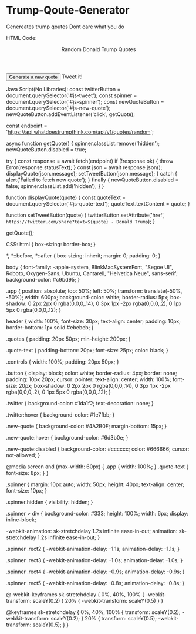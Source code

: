 # Trump-Qoute-Generator
Genereates trump qoutes
Dont care what you do

HTML Code:
<html>
<div class="app">
  <header>Random Donald Trump Quotes</header>
  <section class="quotes">
    <div class="quote-text" id="js-quote-text"></div>
  </section>
  <div id="js-spinner" class="spinner hidden">
    <div class="rect1"></div>
    <div class="rect2"></div>
    <div class="rect3"></div>
    <div class="rect4"></div>
    <div class="rect5"></div>
  </div>
  <section class="controls">
    <button type="button" id="js-new-quote" class="new-quote button">
      Generate a new quote
    </button>
    <a class="twitter button" id="js-tweet" target="_blank" rel="noreferrer">Tweet it!</a>
  </section>
</div>
</html>

Java Script(No Libraries):
const twitterButton = document.querySelector('#js-tweet');
const spinner = document.querySelector('#js-spinner');
const newQuoteButton = document.querySelector('#js-new-quote');
newQuoteButton.addEventListener('click', getQuote);

const endpoint = 'https://api.whatdoestrumpthink.com/api/v1/quotes/random';

async function getQuote() {
  spinner.classList.remove('hidden');
  newQuoteButton.disabled = true;

  try {
    const response = await fetch(endpoint)
    if (!response.ok) {
      throw Error(response.statusText);
    }
    const json = await response.json();
    displayQuote(json.message);
    setTweetButton(json.message);
  } catch {
    alert('Failed to fetch new quote');
  } finally {
    newQuoteButton.disabled = false;
    spinner.classList.add('hidden');
  }
}

function displayQuote(quote) {
  const quoteText = document.querySelector('#js-quote-text');
  quoteText.textContent = quote;
}

function setTweetButton(quote) {
  twitterButton.setAttribute('href', `https://twitter.com/share?text=${quote} - Donald Trump`);
}

getQuote();

CSS:
html {
  box-sizing: border-box;
}

*,
*::before,
*::after {
  box-sizing: inherit;
  margin: 0;
  padding: 0;
}

body {
  font-family: -apple-system, BlinkMacSystemFont, "Segoe UI", Roboto, Oxygen-Sans, Ubuntu, Cantarell, "Helvetica Neue", sans-serif;
  background-color: #c9bd95;
}

.app {
  position: absolute;
  top: 50%;
  left: 50%;
  transform: translate(-50%, -50%);
  width: 600px;
  background-color: white;
  border-radius: 5px;
  box-shadow: 0 2px 2px 0 rgba(0,0,0,.14), 0 3px 1px -2px rgba(0,0,0,.2), 0 1px 5px 0 rgba(0,0,0,.12);
}

header {
  width: 100%;
  font-size: 30px;
  text-align: center;
  padding: 10px;
  border-bottom: 1px solid #ebebeb;
}

.quotes {
  padding: 20px 50px;
  min-height: 200px;
}

.quote-text {
  padding-bottom: 20px;
  font-size: 25px;
  color: black;
}

.controls {
  width: 100%;
  padding: 20px 50px;
}

.button {
  display: block;
  color: white;
  border-radius: 4px;
  border: none;
  padding: 10px 20px;
  cursor: pointer;
  text-align: center;
  width: 100%;
  font-size: 20px;
  box-shadow: 0 2px 2px 0 rgba(0,0,0,.14), 0 3px 1px -2px rgba(0,0,0,.2), 0 1px 5px 0 rgba(0,0,0,.12);
}

.twitter {
  background-color: #1da1f2;
  text-decoration: none;
}

.twitter:hover {
  background-color: #1e7fbb;
}

.new-quote {
  background-color: #4A2B0F;
  margin-bottom: 15px;
}

.new-quote:hover {
  background-color: #6d3b0e;
}

.new-quote:disabled {
  background-color: #cccccc;
  color: #666666;
  cursor: not-allowed;
}

@media screen and (max-width: 60px) {
  .app {
    width: 100%;
  }
  .quote-text {
    font-size: 8px;
  }
}

.spinner {
  margin: 10px auto;
  width: 50px;
  height: 40px;
  text-align: center;
  font-size: 10px;
}

.spinner.hidden {
  visibility: hidden;
}

.spinner > div {
  background-color: #333;
  height: 100%;
  width: 6px;
  display: inline-block;

  -webkit-animation: sk-stretchdelay 1.2s infinite ease-in-out;
  animation: sk-stretchdelay 1.2s infinite ease-in-out;
}

.spinner .rect2 {
  -webkit-animation-delay: -1.1s;
  animation-delay: -1.1s;
}

.spinner .rect3 {
  -webkit-animation-delay: -1.0s;
  animation-delay: -1.0s;
}

.spinner .rect4 {
  -webkit-animation-delay: -0.9s;
  animation-delay: -0.9s;
}

.spinner .rect5 {
  -webkit-animation-delay: -0.8s;
  animation-delay: -0.8s;
}

@-webkit-keyframes sk-stretchdelay {
  0%, 40%, 100% { -webkit-transform: scaleY(0.2) }
  20% { -webkit-transform: scaleY(0.5) }
}

@keyframes sk-stretchdelay {
  0%, 40%, 100% {
    transform: scaleY(0.2);
    -webkit-transform: scaleY(0.2);
  }  20% {
    transform: scaleY(0.5);
    -webkit-transform: scaleY(0.5);
  }
}

